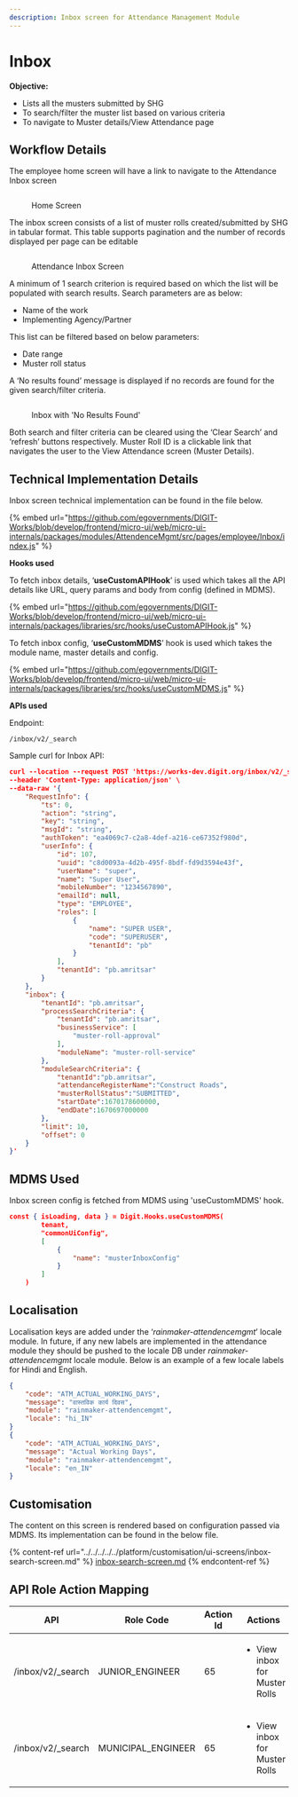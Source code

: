 ```yaml
---
description: Inbox screen for Attendance Management Module
---
```


# Inbox

**Objective:**&#x20;

* Lists all the musters submitted by SHG
* To search/filter the muster list based on various criteria
* To navigate to Muster details/View Attendance page

## Workflow Details

The employee home screen will have a link to navigate to the Attendance Inbox screen

<figure><img src="../../../../../.gitbook/assets/Home_Screen.png" alt=""><figcaption><p>Home Screen</p></figcaption></figure>

The inbox screen consists of a list of muster rolls created/submitted by SHG in tabular format. This table supports pagination and the number of records displayed per page can be editable

<figure><img src="../../../../../.gitbook/assets/Attendance_Inbox_Screen.png" alt=""><figcaption><p>Attendance Inbox Screen</p></figcaption></figure>

A minimum of 1 search criterion is required based on which the list will be populated with search results. Search parameters are as below:

* Name of the work
* Implementing Agency/Partner

This list can be filtered based on below parameters:

* Date range
* Muster roll status

A ‘No results found’ message is displayed if no records are found for the given search/filter criteria.

<figure><img src="../../../../../.gitbook/assets/Muster_inbox_no_Results.png" alt=""><figcaption><p>Inbox with 'No Results Found'</p></figcaption></figure>

Both search and filter criteria can be cleared using the ‘Clear Search’ and ‘refresh’ buttons respectively. Muster Roll ID is a clickable link that navigates the user to the View Attendance screen (Muster Details).

## Technical Implementation Details

Inbox screen technical implementation can be found in the file below.                                                            &#x20;

{% embed url="https://github.com/egovernments/DIGIT-Works/blob/develop/frontend/micro-ui/web/micro-ui-internals/packages/modules/AttendenceMgmt/src/pages/employee/Inbox/index.js" %}

**Hooks used**

To fetch inbox details, ‘**useCustomAPIHook**’ is used which takes all the API details like URL, query params and body from config (defined in MDMS).                     &#x20;

{% embed url="https://github.com/egovernments/DIGIT-Works/blob/develop/frontend/micro-ui/web/micro-ui-internals/packages/libraries/src/hooks/useCustomAPIHook.js" %}

To fetch inbox config, ‘**useCustomMDMS**’ hook is used which takes the module name, master details and config.                                                                                      &#x20;

{% embed url="https://github.com/egovernments/DIGIT-Works/blob/develop/frontend/micro-ui/web/micro-ui-internals/packages/libraries/src/hooks/useCustomMDMS.js" %}

**APIs used**

Endpoint:

```markup
/inbox/v2/_search
```

Sample curl for Inbox API:

```json
curl --location --request POST 'https://works-dev.digit.org/inbox/v2/_search' \
--header 'Content-Type: application/json' \
--data-raw '{
    "RequestInfo": {
        "ts": 0,
        "action": "string",
        "key": "string",
        "msgId": "string",
        "authToken": "ea4069c7-c2a8-4def-a216-ce67352f980d",
        "userInfo": {
            "id": 107,
            "uuid": "c8d0093a-4d2b-495f-8bdf-fd9d3594e43f",
            "userName": "super",
            "name": "Super User",
            "mobileNumber": "1234567890",
            "emailId": null,
            "type": "EMPLOYEE",
            "roles": [
                {
                    "name": "SUPER USER",
                    "code": "SUPERUSER",
                    "tenantId": "pb"
                }
            ],
            "tenantId": "pb.amritsar"
        }
    },
    "inbox": {
        "tenantId": "pb.amritsar",
        "processSearchCriteria": {
            "tenantId": "pb.amritsar",
            "businessService": [
                "muster-roll-approval"
            ],
            "moduleName": "muster-roll-service"
        },
        "moduleSearchCriteria": {
            "tenantId":"pb.amritsar",
            "attendanceRegisterName":"Construct Roads",
            "musterRollStatus":"SUBMITTED",
            "startDate":1670178600000,
            "endDate":1670697000000
        },
        "limit": 10,
        "offset": 0
    }
}'
```

## **MDMS Used**

Inbox screen config is fetched from MDMS using 'useCustomMDMS' hook.

```json
const { isLoading, data } = Digit.Hooks.useCustomMDMS(
        tenant,
        "commonUiConfig",
        [
            {
                "name": "musterInboxConfig"
            }
        ]
    )
```

## Localisation

Localisation keys are added under the ‘_rainmaker-attendencemgmt_’ locale module. In future, if any new labels are implemented in the attendance module they should be pushed to the locale DB under _rainmaker-attendencemgmt_ locale module. Below is an example of a few locale labels for Hindi and English.

```json
{
    "code": "ATM_ACTUAL_WORKING_DAYS",
    "message": "वास्तविक कार्य दिवस",
    "module": "rainmaker-attendencemgmt",
    "locale": "hi_IN"
}
{
    "code": "ATM_ACTUAL_WORKING_DAYS",
    "message": "Actual Working Days",
    "module": "rainmaker-attendencemgmt",
    "locale": "en_IN"
}

```

## Customisation

The content on this screen is rendered based on configuration passed via MDMS. Its implementation can be found in the below file. &#x20;

{% content-ref url="../../../../../platform/customisation/ui-screens/inbox-search-screen.md" %}
[inbox-search-screen.md](../../../../../platform/customisation/ui-screens/inbox-search-screen.md)
{% endcontent-ref %}

## API Role Action Mapping

<table><thead><tr><th>API</th><th>Role Code</th><th data-type="number">Action Id</th><th>Actions</th></tr></thead><tbody><tr><td>/inbox/v2/_search</td><td>JUNIOR_ENGINEER</td><td>65</td><td><ul><li>View inbox for Muster Rolls</li></ul></td></tr><tr><td>/inbox/v2/_search</td><td>MUNICIPAL_ENGINEER</td><td>65</td><td><ul><li>View inbox for Muster Rolls</li></ul></td></tr></tbody></table>

